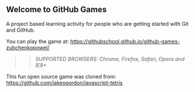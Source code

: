 ## Welcome to GitHub Games

A project based learning activity for people who are getting started with Git and GitHub.

You can play the game at: https://githubschool.github.io/github-games-zubchenkopowel/

>> _*SUPPORTED BROWSERS*: Chrome, Firefox, Safari, Opera and IE9+_

This fun open source game was cloned from: https://github.com/jakesgordon/javascript-tetris
